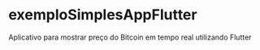 # exemploSimplesAppFlutter

Aplicativo para mostrar preço do Bitcoin em tempo real utilizando Flutter

